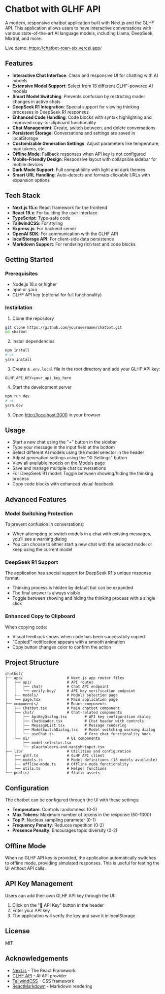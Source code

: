 # Chatbot with GLHF API

A modern, responsive chatbot application built with Next.js and the GLHF API. This application allows users to have interactive conversations with various state-of-the-art AI language models, including Llama, DeepSeek, Mixtral, and more.

Live demo: https://chatbot-roan-six.vercel.app/

## Features

- **Interactive Chat Interface**: Clean and responsive UI for chatting with AI models
- **Extensive Model Support**: Select from 18 different GLHF-powered AI models
- **Smart Model Switching**: Prevents confusion by restricting model changes in active chats
- **DeepSeek R1 Integration**: Special support for viewing thinking processes in DeepSeek R1 responses
- **Enhanced Code Handling**: Code blocks with syntax highlighting and improved copy-to-clipboard functionality
- **Chat Management**: Create, switch between, and delete conversations
- **Persistent Storage**: Conversations and settings are saved in localStorage
- **Customizable Generation Settings**: Adjust parameters like temperature, max tokens, etc.
- **Offline Mode**: Fallback responses when API key is not configured
- **Mobile-Friendly Design**: Responsive layout with collapsible sidebar for mobile devices
- **Dark Mode Support**: Full compatibility with light and dark themes
- **Smart URL Handling**: Auto-detects and formats clickable URLs with expansion options

## Tech Stack

- **Next.js 15.x**: React framework for the frontend
- **React 19.x**: For building the user interface
- **TypeScript**: Type-safe code
- **TailwindCSS**: For styling
- **Express.js**: For backend server
- **OpenAI SDK**: For communication with the GLHF API
- **localStorage API**: For client-side data persistence
- **Markdown Support**: For rendering rich text and code blocks

## Getting Started

### Prerequisites

- Node.js 18.x or higher
- npm or yarn
- GLHF API key (optional for full functionality)

### Installation

1. Clone the repository

```bash
git clone https://github.com/yourusername/chatbot.git
cd chatbot
```

2. Install dependencies

```bash
npm install
# or
yarn install
```

3. Create a `.env.local` file in the root directory and add your GLHF API key:

```
GLHF_API_KEY=your_api_key_here
```

4. Start the development server

```bash
npm run dev
# or
yarn dev
```

5. Open [http://localhost:3000](http://localhost:3000) in your browser

## Usage

- Start a new chat using the "+" button in the sidebar
- Type your message in the input field at the bottom
- Select different AI models using the model selector in the header
- Adjust generation settings using the "⚙️ Settings" button
- View all available models on the Models page
- Save and manage multiple chat conversations
- For DeepSeek R1 model: Toggle between showing/hiding the thinking process
- Copy code blocks with enhanced visual feedback

## Advanced Features

### Model Switching Protection

To prevent confusion in conversations:

- When attempting to switch models in a chat with existing messages, you'll see a warning dialog
- You can choose to either start a new chat with the selected model or keep using the current model

### DeepSeek R1 Support

The application has special support for DeepSeek R1's unique response format:

- Thinking process is hidden by default but can be expanded
- The final answer is always visible
- Toggle between showing and hiding the thinking process with a single click

### Enhanced Copy to Clipboard

When copying code:

- Visual feedback shows when code has been successfully copied
- "Copied!" notification appears with a smooth animation
- Copy button changes color to confirm the action

## Project Structure

```
chatbot/
├── app/                    # Next.js app router files
│   ├── api/                # API routes
│   │   ├── chat/           # Chat API endpoint
│   │   └── verify-key/     # API key verification endpoint
│   ├── models/             # Models selection page
│   └── page.tsx            # Main application page
├── components/             # React components
│   ├── Chatbot.tsx         # Main chatbot component
│   ├── chat/               # Chat-related components
│   │   ├── ApiKeyDialog.tsx        # API key configuration dialog
│   │   ├── ChatHeader.tsx          # Chat header with controls
│   │   ├── MessageList.tsx         # Message rendering
│   │   ├── ModelSwitchDialog.tsx   # Model switching warning dialog
│   │   └── useChat.ts              # Core chat functionality hook
│   └── ui/                 # UI components
│       ├── model-selector.tsx
│       └── placeholders-and-vanish-input.tsx
├── lib/                    # Utilities and configuration
│   ├── glhf.ts             # GLHF API client
│   ├── models.ts           # Model definitions (18 models available)
│   ├── offline-mode.ts     # Offline mode functionality
│   └── utils.ts            # Helper functions
└── public/                 # Static assets
```

## Configuration

The chatbot can be configured through the UI with these settings:

- **Temperature**: Controls randomness (0-2)
- **Max Tokens**: Maximum number of tokens in the response (50-1000)
- **Top P**: Nucleus sampling parameter (0-1)
- **Frequency Penalty**: Reduces repetition (0-2)
- **Presence Penalty**: Encourages topic diversity (0-2)

## Offline Mode

When no GLHF API key is provided, the application automatically switches to offline mode, providing simulated responses. This is useful for testing the UI without API calls.

## API Key Management

Users can add their own GLHF API key through the UI:

1. Click on the "🔑 API Key" button in the header
2. Enter your API key
3. The application will verify the key and save it in localStorage

## License

MIT

## Acknowledgements

- [Next.js](https://nextjs.org/) - The React Framework
- [GLHF API](https://glhf.chat) - AI API provider
- [TailwindCSS](https://tailwindcss.com/) - CSS framework
- [ReactMarkdown](https://github.com/remarkjs/react-markdown) - Markdown rendering

